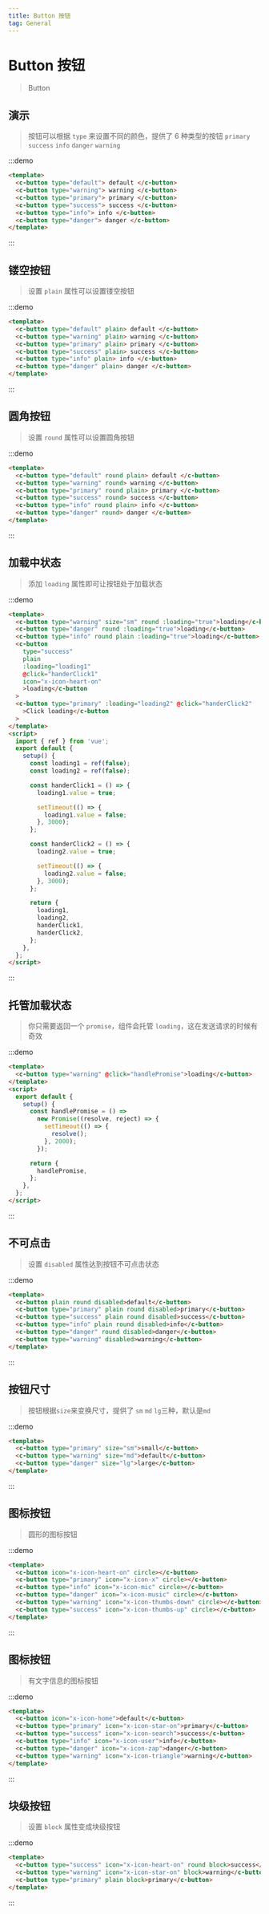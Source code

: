 ```yaml
---
title: Button 按钮
tag: General
---
```


# Button 按钮

>  Button

## 演示

> 按钮可以根据 `type` 来设置不同的颜色，提供了 6 种类型的按钮 `primary` `success` `info` `danger` `warning`

:::demo

```html
<template>
  <c-button type="default"> default </c-button>
  <c-button type="warning"> warning </c-button>
  <c-button type="primary"> primary </c-button>
  <c-button type="success"> success </c-button>
  <c-button type="info"> info </c-button>
  <c-button type="danger"> danger </c-button>
</template>
```

:::

## 镂空按钮

> 设置 `plain` 属性可以设置镂空按钮

:::demo

```html
<template>
  <c-button type="default" plain> default </c-button>
  <c-button type="warning" plain> warning </c-button>
  <c-button type="primary" plain> primary </c-button>
  <c-button type="success" plain> success </c-button>
  <c-button type="info" plain> info </c-button>
  <c-button type="danger" plain> danger </c-button>
</template>
```

:::

## 圆角按钮

> 设置 `round` 属性可以设置圆角按钮

:::demo

```html
<template>
  <c-button type="default" round plain> default </c-button>
  <c-button type="warning" round> warning </c-button>
  <c-button type="primary" round plain> primary </c-button>
  <c-button type="success" round> success </c-button>
  <c-button type="info" round plain> info </c-button>
  <c-button type="danger" round> danger </c-button>
</template>
```

:::

## 加载中状态

> 添加 `loading` 属性即可让按钮处于加载状态

:::demo

```html
<template>
  <c-button type="warning" size="sm" round :loading="true">loading</c-button>
  <c-button type="danger" round :loading="true">loading</c-button>
  <c-button type="info" round plain :loading="true">loading</c-button>
  <c-button
    type="success"
    plain
    :loading="loading1"
    @click="handerClick1"
    icon="x-icon-heart-on"
    >loading</c-button
  >
  <c-button type="primary" :loading="loading2" @click="handerClick2"
    >Click loading</c-button
  >
</template>
<script>
  import { ref } from 'vue';
  export default {
    setup() {
      const loading1 = ref(false);
      const loading2 = ref(false);

      const handerClick1 = () => {
        loading1.value = true;

        setTimeout(() => {
          loading1.value = false;
        }, 3000);
      };

      const handerClick2 = () => {
        loading2.value = true;

        setTimeout(() => {
          loading2.value = false;
        }, 3000);
      };

      return {
        loading1,
        loading2,
        handerClick1,
        handerClick2,
      };
    },
  };
</script>
```

:::

## 托管加载状态

> 你只需要返回一个 `promise`，组件会托管 `loading`，这在发送请求的时候有奇效

:::demo

```html
<template>
  <c-button type="warning" @click="handlePromise">loading</c-button>
</template>
<script>
  export default {
    setup() {
      const handlePromise = () =>
        new Promise((resolve, reject) => {
          setTimeout(() => {
            resolve();
          }, 2000);
        });

      return {
        handlePromise,
      };
    },
  };
</script>
```

:::

## 不可点击

> 设置 `disabled` 属性达到按钮不可点击状态

:::demo

```html
<template>
  <c-button plain round disabled>default</c-button>
  <c-button type="primary" plain round disabled>primary</c-button>
  <c-button type="success" plain round disabled>success</c-button>
  <c-button type="info" plain round disabled>info</c-button>
  <c-button type="danger" round disabled>danger</c-button>
  <c-button type="warning" disabled>warning</c-button>
</template>
```

:::

## 按钮尺寸

> 按钮根据`size`来变换尺寸，提供了 `sm` `md` `lg`三种，默认是`md`

:::demo

```html
<template>
  <c-button type="primary" size="sm">small</c-button>
  <c-button type="warning" size="md">default</c-button>
  <c-button type="danger" size="lg">large</c-button>
</template>
```

:::

## 图标按钮

> 圆形的图标按钮

:::demo

```html
<template>
  <c-button icon="x-icon-heart-on" circle></c-button>
  <c-button type="primary" icon="x-icon-x" circle></c-button>
  <c-button type="info" icon="x-icon-mic" circle></c-button>
  <c-button type="danger" icon="x-icon-music" circle></c-button>
  <c-button type="warning" icon="x-icon-thumbs-down" circle></c-button>
  <c-button type="success" icon="x-icon-thumbs-up" circle></c-button>
</template>
```

:::

## 图标按钮

> 有文字信息的图标按钮

:::demo

```html
<template>
  <c-button icon="x-icon-home">default</c-button>
  <c-button type="primary" icon="x-icon-star-on">primary</c-button>
  <c-button type="success" icon="x-icon-search">success</c-button>
  <c-button type="info" icon="x-icon-user">info</c-button>
  <c-button type="danger" icon="x-icon-zap">danger</c-button>
  <c-button type="warning" icon="x-icon-triangle">warning</c-button>
</template>
```

:::

## 块级按钮

> 设置 `block` 属性变成块级按钮

:::demo

```html
<template>
  <c-button type="success" icon="x-icon-heart-on" round block>success</c-button>
  <c-button type="warning" icon="x-icon-star-on" block>warning</c-button>
  <c-button type="primary" plain block>primary</c-button>
</template>
```

:::
